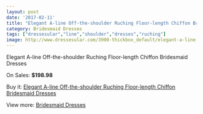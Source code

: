 ```yaml
---
layout: post
date: '2017-02-11'
title: "Elegant A-line Off-the-shoulder Ruching Floor-length Chiffon Bridesmaid Dresses"
category: Bridesmaid Dresses
tags: ["dressesular","line","shoulder","dresses","ruching"]
image: http://www.dressesular.com/3900-thickbox_default/elegant-a-line-off-the-shoulder-ruching-floor-length-chiffon-bridesmaid-dresses.jpg
---
```

Elegant A-line Off-the-shoulder Ruching Floor-length Chiffon Bridesmaid Dresses

On Sales: **$198.98**
<a href="https://www.dressesular.com/bridesmaid-dresses/1603-elegant-a-line-off-the-shoulder-ruching-floor-length-chiffon-bridesmaid-dresses.html"><amp-img layout="responsive" width="600" height="600" src="//www.dressesular.com/3900-thickbox_default/elegant-a-line-off-the-shoulder-ruching-floor-length-chiffon-bridesmaid-dresses.jpg" alt="Elegant A-line Off-the-shoulder Ruching Floor-length Chiffon Bridesmaid Dresses 0" /></a>

Buy it: [Elegant A-line Off-the-shoulder Ruching Floor-length Chiffon Bridesmaid Dresses](https://www.dressesular.com/bridesmaid-dresses/1603-elegant-a-line-off-the-shoulder-ruching-floor-length-chiffon-bridesmaid-dresses.html "Elegant A-line Off-the-shoulder Ruching Floor-length Chiffon Bridesmaid Dresses")

View more: [Bridesmaid Dresses](https://www.dressesular.com/4-bridesmaid-dresses "Bridesmaid Dresses")